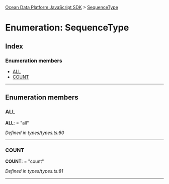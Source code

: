 [Ocean Data Platform JavaScript SDK](../README.md) > [SequenceType](../enums/sequencetype.md)

# Enumeration: SequenceType

## Index

### Enumeration members

* [ALL](sequencetype.md#all)
* [COUNT](sequencetype.md#count)

---

## Enumeration members

<a id="all"></a>

###  ALL

**ALL**:  = "all"

*Defined in types/types.ts:80*

___
<a id="count"></a>

###  COUNT

**COUNT**:  = "count"

*Defined in types/types.ts:81*

___

